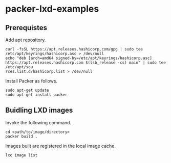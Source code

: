 # packer-lxd-examples

## Prerequistes

Add apt repository.
```
curl -fsSL https://apt.releases.hashicorp.com/gpg | sudo tee /etc/apt/keyrings/hashicorp.asc > /dev/null
echo "deb [arch=amd64 signed-by=/etc/apt/keyrings/hashicorp.asc] https://apt.releases.hashicorp.com $(lsb_release -cs) main" | sudo tee /etc/apt/sou
rces.list.d/hashicorp.list > /dev/null
```

Install Packer as follows.
```
sudo apt-get update
sudo apt-get install packer
```

## Buidling LXD images

Invoke the following command.
```
cd <path/to/image/directory>
packer build .
```

Images built are registered in the local image cache.
```
lxc image list
```
